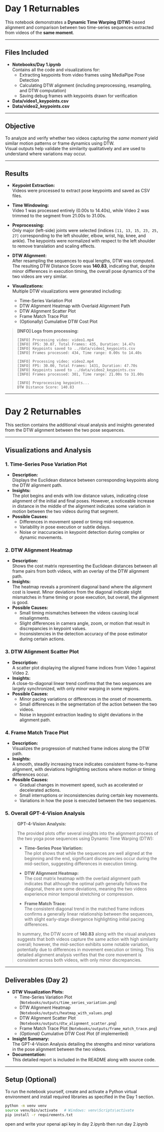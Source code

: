 # Day 1 Returnables

This notebook demonstrates a **Dynamic Time Warping (DTW)**-based alignment and comparison between two time-series sequences extracted from videos of the **same moment**.

---

## Files Included

- **Notebooks/Day 1.ipynb**  
  Contains all the code and visualizations for:
  - Extracting keypoints from video frames using MediaPipe Pose Detection
  - Calculating DTW alignment (including preprocessing, resampling, and DTW computation)
  - Saving debug frames with keypoints drawn for verification
- **Data/video1_keypoints.csv**
- **Data/video2_keypoints.csv**

---

## Objective

To analyze and verify whether two videos capturing the *same moment* yield similar motion patterns or frame dynamics using DTW.  
Visual outputs help validate the similarity qualitatively and are used to understand where variations may occur.

---

## Results

- **Keypoint Extraction:**  
  Videos were processed to extract pose keypoints and saved as CSV files.
  
- **Time Windowing:**  
  Video 1 was processed entirely (0.00s to 14.40s), while Video 2 was trimmed to the segment from 21.00s to 31.00s.

- **Preprocessing:**  
  Only major (left-side) joints were selected (indices `[11, 13, 15, 23, 25, 27]` corresponding to the left shoulder, elbow, wrist, hip, knee, and ankle). The keypoints were normalized with respect to the left shoulder to remove translation and scaling effects.

- **DTW Alignment:**  
  After resampling the sequences to equal lengths, DTW was computed. The resulting DTW Distance Score was **140.83**, indicating that, despite minor differences in execution timing, the overall pose dynamics of the two videos are very similar.

- **Visualizations:**  
  Multiple DTW visualizations were generated including:
  - Time-Series Variation Plot
  - DTW Alignment Heatmap with Overlaid Alignment Path
  - DTW Alignment Scatter Plot
  - Frame Match Trace Plot
  - (Optionally) Cumulative DTW Cost Plot

> **[INFO] Logs from processing:**  
> ```
> [INFO] Processing video: video1.mp4
> [INFO] FPS: 30.07, Total Frames: 435, Duration: 14.47s
> [INFO] Keypoints saved to ../data/video1_keypoints.csv
> [INFO] Frames processed: 434, Time range: 0.00s to 14.40s
> 
> [INFO] Processing video: video2.mp4
> [INFO] FPS: 30.00, Total Frames: 1431, Duration: 47.70s
> [INFO] Keypoints saved to ../data/video2_keypoints.csv
> [INFO] Frames processed: 301, Time range: 21.00s to 31.00s
> 
> [INFO] Preprocessing keypoints...
> DTW Distance Score: 140.83
> ```

---

# Day 2 Returnables

This section contains the additional visual analysis and insights generated from the DTW alignment between the two pose sequences.

---

## Visualizations and Analysis

### 1. Time-Series Pose Variation Plot
- **Description:**  
  Displays the Euclidean distance between corresponding keypoints along the DTW alignment path.
- **Insights:**  
  The plot begins and ends with low distance values, indicating close alignment of the initial and final poses. However, a noticeable increase in distance in the middle of the alignment indicates some variation in motion between the two videos during that segment.
- **Possible Causes:**  
  - Differences in movement speed or timing mid-sequence.  
  - Variability in pose execution or subtle delays.  
  - Noise or inaccuracies in keypoint detection during complex or dynamic movements.

### 2. DTW Alignment Heatmap
- **Description:**  
  Shows the cost matrix representing the Euclidean distances between all frame pairs from both videos, with an overlay of the DTW alignment path.
- **Insights:**  
  The heatmap reveals a prominent diagonal band where the alignment cost is lowest. Minor deviations from the diagonal indicate slight mismatches in frame timing or pose execution, but overall, the alignment is good.
- **Possible Causes:**  
  - Small timing mismatches between the videos causing local misalignments.  
  - Slight differences in camera angle, zoom, or motion that result in discrepancies in keypoint values.  
  - Inconsistencies in the detection accuracy of the pose estimator during certain actions.

### 3. DTW Alignment Scatter Plot
- **Description:**  
  A scatter plot displaying the aligned frame indices from Video 1 against Video 2.
- **Insights:**  
  A close-to-diagonal linear trend confirms that the two sequences are largely synchronized, with only minor warping in some regions.
- **Possible Causes:**  
  - Minor pacing variations or differences in the onset of movements.  
  - Small differences in the segmentation of the action between the two videos.  
  - Noise in keypoint extraction leading to slight deviations in the alignment path.

### 4. Frame Match Trace Plot
- **Description:**  
  Visualizes the progression of matched frame indices along the DTW path.
- **Insights:**  
  A smooth, steadily increasing trace indicates consistent frame-to-frame alignment, with deviations highlighting sections where motion or timing differences occur.
- **Possible Causes:**  
  - Gradual changes in movement speed, such as accelerated or decelerated actions.  
  - Small interruptions or inconsistencies during certain key movements.  
  - Variations in how the pose is executed between the two sequences.

### 5. Overall GPT-4-Vision Analysis
> **GPT-4-Vision Analysis:**
> 
> The provided plots offer several insights into the alignment process of the two yoga pose sequences using Dynamic Time Warping (DTW):
> 
> - **Time-Series Pose Variation:**  
>   The plot shows that while the sequences are well aligned at the beginning and the end, significant discrepancies occur during the mid-section, suggesting differences in execution timing.
> 
> - **DTW Alignment Heatmap:**  
>   The cost matrix heatmap with the overlaid alignment path indicates that although the optimal path generally follows the diagonal, there are some deviations, meaning the two videos experience minor temporal stretching or compression.
> 
> - **Frame Match Trace:**  
>   The consistent diagonal trend in the matched frame indices confirms a generally linear relationship between the sequences, with slight early-stage divergence highlighting initial pacing differences.
> 
> In summary, the DTW score of **140.83** along with the visual analyses suggests that both videos capture the same action with high similarity overall; however, the mid-section exhibits some notable variation, potentially due to differences in movement execution or timing. This detailed alignment analysis verifies that the core movement is consistent across both videos, with only minor discrepancies.
---

## Deliverables (Day 2)
- **DTW Visualization Plots:**  
  - Time-Series Variation Plot (`Notebooks/outputs/time_series_variation.png`)
  - DTW Alignment Heatmap (`Notebooks/outputs/heatmap_with_values.png`)
  - DTW Alignment Scatter Plot (`Notebooks/outputs/dtw_alignment_scatter.png`)
  - Frame Match Trace Plot (`Notebooks/outputs/frame_match_trace.png`)
  - *(Optional)* Cumulative DTW Cost Plot (if implemented)
- **Insight Summary:**  
  The GPT-4-Vision Analysis detailing the strengths and minor variations in the pose alignment between the two videos.
- **Documentation:**  
  This detailed report is included in the README along with source code.

---

## Setup (Optional)
To run the notebook yourself, create and activate a Python virtual environment and install required libraries as specified in the Day 1 section.

```bash
python -m venv venv
source venv/bin/activate   # Windows: venv\Scripts\activate
pip install -r requirements.txt
```
open and write your openai api key in day 2.ipynb 
then run day 2.ipynb
